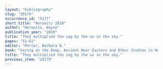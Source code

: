 ```yaml
---
layout: "bibliography"
slug: "20176"
occurrence_id: "5177"
short_title: "Horowitz 2010"
author: "Horowitz, Wayne"
publication_year: "2010"
title: "They multiplied the sag by the us in the sky."
pages: "51-61"
editor: "Porter, Barbara N."
book: "Gazing on the Deep. Ancient Near Eastern and Other Studies in Honor of Tzvi Abusch (Bethesda)"
title: "They multiplied the sag by the us in the sky."
previous_item: "20179"
---
```

